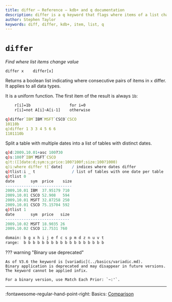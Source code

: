 ```yaml
---
title: differ – Reference – kdb+ and q documentation
description: differ is a q keyword that flags where items of a list change value.
author: Stephen Taylor
keywords: diff, differ, kdb+, item, list, q
---
```

# `differ`

_Find where list items change value_




```syntax
differ x    differ[x]
```

Returns a boolean list indicating where consecutive pairs of items in `x` differ. 
It applies to all data types. 

It is a uniform function. 
The first item of the result is always `1b`:

```txt
    r[i]=1b                 for i=0
    r[i]=not A[i]~A[i-1]    otherwise
```
```q
q)differ`IBM`IBM`MSFT`CSCO`CSCO
10110b
q)differ 1 3 3 4 5 6 6
1101110b
```

Split a table with multiple dates into a list of tables with distinct dates.

```q
q)d:2009.10.01+asc 100?30
q)s:100?`IBM`MSFT`CSCO
q)t:([]date:d;sym:s;price:100?100f;size:100?1000)
q)i:where differ t[`date]    / indices where dates differ
q)tlist:i _ t                / list of tables with one date per table
q)tlist 0
date       sym  price    size
-----------------------------
2009.10.01 IBM  37.95179 710
2009.10.01 CSCO 52.908   594
2009.10.01 MSFT 32.87258 250
2009.10.01 CSCO 75.15704 592
q)tlist 1
date       sym  price   size
----------------------------
2009.10.02 MSFT 18.9035 26
2009.10.02 CSCO 12.7531 760
```

```txt
domain: b g x h i j e f c s p m d z n u v t
range:  b b b b b b b b b b b b b b b b b b
```

??? warning "Binary use deprecated"

    As of V3.6 the keyword is [variadic](../basics/variadic.md). 
    Binary application is deprecated and may disappear in future versions.
    The keyword cannot be applied infix. 

    For a binary version, use Match Each Prior: `~:'`.

---
:fontawesome-regular-hand-point-right: 
Basics: [Comparison](../basics/comparison.md)